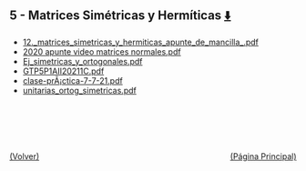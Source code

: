 
<html>
<body>
<h2>5 - Matrices Simétricas y Hermíticas <a href="https://downgit.github.io/#/home?url=https://github.com/Apuntes-FIUBA/Apuntes-Electronica/tree/main/81 - Matemática/8102 - Algebra II/Clases Vargas/5 - Matrices Simétricas y Hermíticas" style="font-size:20px">  ⬇️ </a></h2>
<ul>
    <li><a href="12._matrices_simetricas_y_hermiticas_apunte_de_mancilla_.pdf">12._matrices_simetricas_y_hermiticas_apunte_de_mancilla_.pdf</a></li>
    <li><a href="2020 apunte video matrices normales.pdf">2020 apunte video matrices normales.pdf</a></li>
    <li><a href="Ej_simetricas_y_ortogonales.pdf">Ej_simetricas_y_ortogonales.pdf</a></li>
    <li><a href="GTP5P1AII20211C.pdf">GTP5P1AII20211C.pdf</a></li>
    <li><a href="clase-prÃ¡ctica-7-7-21.pdf">clase-prÃ¡ctica-7-7-21.pdf</a></li>
    <li><a href="unitarias_ortog_simetricas.pdf">unitarias_ortog_simetricas.pdf</a></li>
</ul>
</body>
</html>















<br><br><br><br><br><a href="../" style="float: left">(Volver)</a> <a href="https://apuntes-fiuba.github.io/Apuntes-Electronica" style="float: right">(Página Principal)</a>
